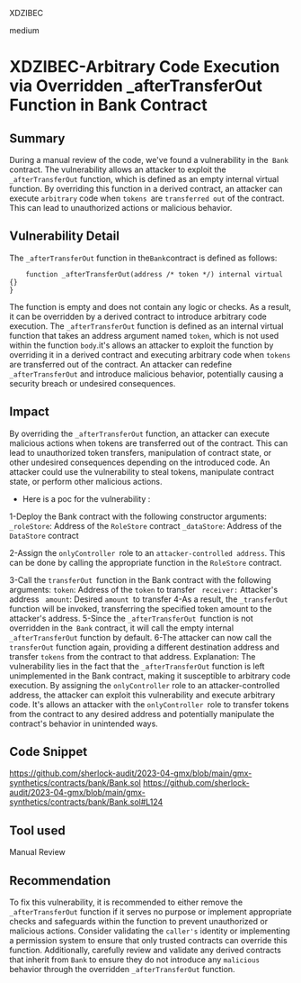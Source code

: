 XDZIBEC

medium

# XDZIBEC-Arbitrary Code Execution via Overridden _afterTransferOut Function in Bank Contract

## Summary

During a manual review of the code, we've found a vulnerability  in the` Bank` contract. 
The vulnerability allows an attacker to exploit the `_afterTransferOut` function, which is defined as an empty internal virtual function. By overriding this function in a derived contract, an attacker can execute `arbitrary` code when `tokens `are `transferred out` of the contract. 
This can lead to unauthorized actions or malicious behavior.

## Vulnerability Detail

The `_afterTransferOut` function in the` Bank `contract is defined as follows:

```SOLIDITY
    function _afterTransferOut(address /* token */) internal virtual {}
}
```
The function is empty and does not contain any logic or checks. As a result, it can be overridden by a derived contract to introduce arbitrary code execution.
The `_afterTransferOut` function is defined as an internal virtual function that takes an address argument named `token`, which is not used within the function `body`.it's allows an attacker to exploit the function by overriding it in a derived contract and executing arbitrary code when `tokens` are transferred out of the contract. 
An attacker can redefine `_afterTransferOut` and introduce malicious behavior, potentially causing a security breach or undesired consequences.

## Impact

By overriding the `_afterTransferOut` function, an attacker can execute malicious actions when tokens are transferred out of the contract. This can lead to unauthorized token transfers, manipulation of contract state, or other undesired consequences depending on the introduced code.
An attacker could use the vulnerability to steal tokens, manipulate contract state, or perform other malicious actions.

- Here is a poc for the vulnerability :

1-Deploy the Bank contract with the following constructor arguments:
   `_roleStore`: Address of the `RoleStore` contract
   `_dataStore`: Address of the `DataStore` contract

2-Assign the `onlyController `role to an `attacker-controlled address`. This can be done by calling the appropriate function in the `RoleStore` contract.

3-Call the `transferOut `function in the Bank contract with the following arguments:
    `token`: Address of the `token` to transfer
   ` receiver:` Attacker's address
   ` amount`: Desired `amount `to transfer
4-As a result, the `_transferOut` function will be invoked, transferring the specified token amount to the attacker's address.
5-Since the `_afterTransferOut `function is not overridden in the` Bank` contract, it will call the empty internal `_afterTransferOut` function by default.
6-The attacker can now call the `transferOut` function again, providing a different destination address and transfer `tokens` from the contract to that address.
Explanation:
The vulnerability lies in the fact that the `_afterTransferOut` function is left unimplemented in the Bank contract, making it susceptible to arbitrary code execution. By assigning the `onlyController` role to an attacker-controlled address, the attacker can exploit this vulnerability and execute arbitrary code.
It's allows an attacker with the `onlyController `role to transfer tokens from the contract to any desired address and potentially manipulate the contract's behavior in unintended ways.

## Code Snippet

https://github.com/sherlock-audit/2023-04-gmx/blob/main/gmx-synthetics/contracts/bank/Bank.sol
https://github.com/sherlock-audit/2023-04-gmx/blob/main/gmx-synthetics/contracts/bank/Bank.sol#L124

## Tool used

Manual Review

## Recommendation

To fix this vulnerability, it is recommended to either remove the `_afterTransferOut` function if it serves no purpose or implement appropriate checks and safeguards within the function to prevent unauthorized or malicious actions. Consider validating the `caller's` identity or implementing a permission system to ensure that only trusted contracts can override this function. Additionally, carefully review and validate any derived contracts that inherit from `Bank` to ensure they do not introduce any `malicious` behavior through the overridden `_afterTransferOut` function.